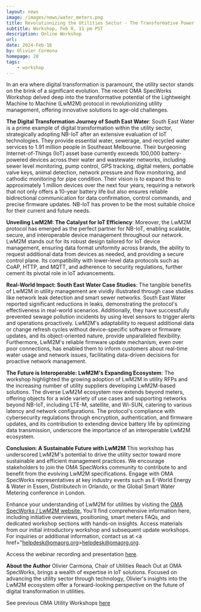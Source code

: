 ```yaml
---
layout: news
image: /images/news/water_meters.png
title: Revolutionizing the Utilities Sector - The Transformative Power of LwM2M
subtitle: Workshop, Feb 8, 11 pm PST
description: Online Workshop
url: 
date: 2024-Feb-16
by: Olivier Cormona
homepage: 20
tags: 
    - workshop
---
```


In an era where digital transformation is paramount, the utility sector stands on the brink of a significant evolution. The recent OMA SpecWorks Workshop delved deep into the transformative potential of the Lightweight Machine to Machine (LwM2M) protocol in revolutionizing utility management, offering innovative solutions to age-old challenges.

<!--more-->

**The Digital Transformation Journey of South East Water**:
South East Water is a prime example of digital transformation within the utility sector, strategically adopting NB-IoT after an extensive evaluation of IoT technologies. They provide essential water, sewerage, and recycled water services to 1.91 million people in Southeast Melbourne. Their burgeoning Internet-of-Things (IoT) asset base currently exceeds 100,000 battery-powered devices across their water and wastewater networks, including sewer level monitoring, pump control, GPS tracking, digital meters, portable valve keys, animal detection, network pressure and flow monitoring, and cathodic monitoring for pipe condition. Their vision is to expand this to approximately 1 million devices over the next four years, requiring a network that not only offers a 10-year battery life but also ensures reliable bidirectional communication for data confirmation, control commands, and precise firmware updates. NB-IoT has proven to be the most suitable choice for their current and future needs.

**Unveiling LwM2M: The Catalyst for IoT Efficiency**:
Moreover, the LwM2M protocol has emerged as the perfect partner for NB-IoT, enabling scalable, secure, and interoperable device management throughout our network. LwM2M stands out for its robust design tailored for IoT device management, ensuring data format uniformity across brands, the ability to request additional data from devices as needed, and providing a secure control plane. Its compatibility with lower-level data protocols such as CoAP, HTTP, and MQTT, and adherence to security regulations, further cement its pivotal role in IoT advancements.

**Real-World Impact: South East Water Case Studies**:
The tangible benefits of LwM2M in utility management are vividly illustrated through case studies like network leak detection and smart sewer networks. South East Water reported significant reductions in leaks, demonstrating the protocol's effectiveness in real-world scenarios. Additionally, they have successfully prevented sewage pollution incidents by using level sensors to trigger alerts and operations proactively. LwM2M's adaptability to request additional data or change refresh cycles without device-specific software or firmware updates, and its object-oriented nature, provide unparalleled flexibility. Furthermore, LwM2M's reliable firmware update mechanism, even over poor connections, has enabled them to inform customers about real-time water usage and network issues, facilitating data-driven decisions for proactive network management.

**The Future is Interoperable: LwM2M's Expanding Ecosystem**:
The workshop highlighted the growing adoption of LwM2M in utility RFPs and the increasing number of utility suppliers developing LwM2M-based solutions. The diverse LwM2M ecosystem now extends beyond meters, offering objects for a wide variety of use cases and supporting networks beyond NB-IoT, including LTE-M, satellite, and Wi-SUN, catering to various latency and network configurations. The protocol's compliance with cybersecurity regulations through encryption, authentication, and firmware updates, and its contribution to extending device battery life by optimizing data transmission, underscore the importance of an interoperable LwM2M ecosystem.

**Conclusion: A Sustainable Future with LwM2M**
This workshop has underscored LwM2M's potential to drive the utility sector toward more sustainable and efficient management practices. We encourage stakeholders to join the OMA SpecWorks community to contribute to and benefit from the evolving LwM2M specifications. Engage with OMA SpecWorks representatives at key industry events such as E-World Energy & Water in Essen, Distributech in Orlando, or the Global Smart Water Metering conference in London.

Enhance your understanding of LwM2M for utilities by visiting the <a href="https://lwm2m.openmobilealliance.org/" target="_blank">OMA SpecWorks / LwM2M website.</a> You'll find comprehensive information here, including initiative overviews, positioning, smart meters FAQs, and dedicated workshop sections with hands-on insights. Access materials from our initial introductory workshop and subsequent update workshops. For inquiries or additional information, contact us at <a href="helpdesk@omaorg.org>helpdesk@omaorg.org.</a>

Access the webinar recording and presentation <a href="https://21247113.hs-sites.com/revolutionizing-utilities-with-lwm2m-ecosystem-workshop-accesss-recording" target="_blank">here</a>.

**About the Author**
Olivier Carmona, Chair of Utilities Reach Out at OMA SpecWorks, brings a wealth of expertise in IoT solutions. Focused on advancing the utility sector through technology, Olivier's insights into the LwM2M ecosystem offer a forward-looking perspective on the future of digital transformation in utilities.

See previous OMA Utility Workshops <a href="https://guidelines.openmobilealliance.org/workshop" target="_blank">here</a>


